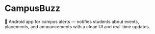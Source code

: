# CampusBuzz
📣 Android app for campus alerts — notifies students about events, placements, and announcements with a clean UI and real-time updates.
